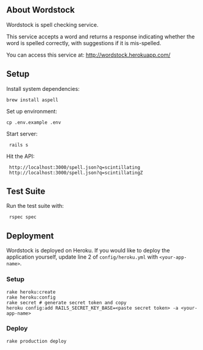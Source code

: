 ## About Wordstock

Wordstock is spell checking service.

This service accepts a word and returns a response indicating whether the word
is spelled correctly, with suggestions if it is mis-spelled.

You can access this service at: http://wordstock.herokuapp.com/

## Setup

Install system dependencies:

    brew install aspell

Set up environment:

    cp .env.example .env

Start server:

     rails s

Hit the API:

     http://localhost:3000/spell.json?q=scintillating
     http://localhost:3000/spell.json?q=scintillatingZ

## Test Suite

Run the test suite with:

     rspec spec

## Deployment

Wordstock is deployed on Heroku. If you would like to deploy the application yourself,
update line 2 of `config/heroku.yml` with `<your-app-name>`.

### Setup

    rake heroku:create
    rake heroku:config
    rake secret # generate secret token and copy
    heroku config:add RAILS_SECRET_KEY_BASE=<paste secret token> -a <your-app-name>

### Deploy

    rake production deploy
